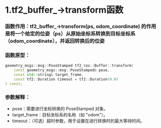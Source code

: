 # 1.tf2_buffer_->transform函数
### 函数作用：tf2_buffer_->transform(ps, odom_coordinate) 的作用是将一个给定的位姿（ps）从原始坐标系转换到目标坐标系（odom_coordinate），并返回转换后的位姿
### 函数原型：
```cpp
geometry_msgs::msg::PoseStamped tf2_ros::Buffer::transform(
    const geometry_msgs::msg::PoseStamped& pose, 
    const std::string& target_frame, 
    const tf2::Duration timeout = tf2::Duration(0.0)
) const;
```
### 参数解释：
- pose：需要进行坐标转换的 PoseStamped 对象。
- target_frame：目标坐标系的名称（如 "odom"）。
- timeout：（可选）超时参数，用于设置在进行转换时的最大等待时间。
